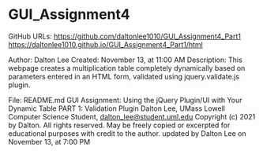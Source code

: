 # GUI_Assignment4

GitHub URLs: https://github.com/daltonlee1010/GUI_Assignment4_Part1
             https://daltonlee1010.github.io/GUI_Assignment4_Part1/html


Author: Dalton Lee
Created: November 13, at 11:00 AM
Description: This webpage creates a multiplication table completely dynamically based on 
parameters entered in an HTML form, validated using jquery.validate.js plugin.

File: README.md
GUI Assignment: Using the jQuery Plugin/UI with Your Dynamic Table PART 1: Validation Plugin
Dalton Lee, UMass Lowell Computer Science Student, dalton_lee@student.uml.edu
Copyright (c) 2021 by Dalton. All rights reserved. May be freely copied or
excerpted for educational purposes with credit to the author.
updated by Dalton Lee on November 13, at 7:00 PM
